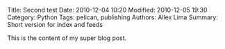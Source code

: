 Title: Second test
Date: 2010-12-04 10:20
Modified: 2010-12-05 19:30
Category: Python
Tags: pelican, publishing
Authors: Allex Lima
Summary: Short version for index and feeds

This is the content of my super blog post.